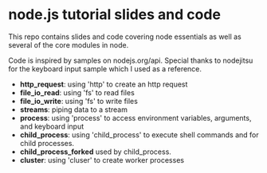 # node.js tutorial slides and code

This repo contains slides and code covering node essentials as well as several of the core modules in node.

Code is inspired by samples on nodejs.org/api. Special thanks to nodejitsu for the keyboard input sample which I used as a reference.

* <b>http_request</b>: using 'http' to create an http request
* <b>file_io_read</b>: using 'fs' to read files
* <b>file_io_write</b>: using 'fs' to write files
* <b>streams</b>: piping data to a stream
* <b>process</b>: using 'process' to access environment variables, arguments, and keyboard input
* <b>child_process</b>: using 'child_process' to execute shell commands and for child processes.
* <b>child_process_forked</b> used by child_process.
* <b>cluster</b>: using 'cluser' to create worker processes
              
          

